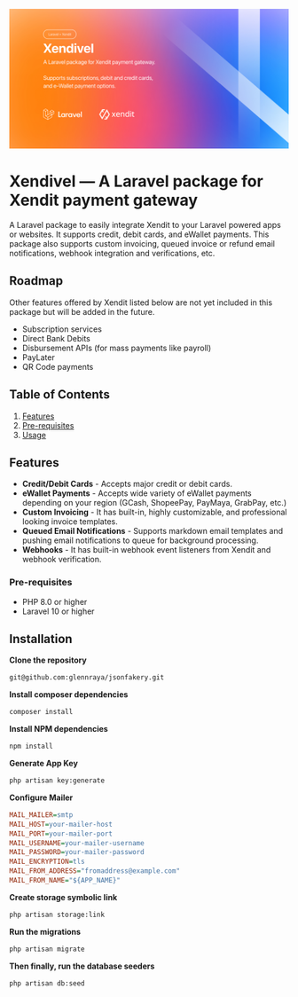 ![Project Logo](artwork/xendivel.jpg)

# Xendivel — A Laravel package for Xendit payment gateway

A Laravel package to easily integrate Xendit to your Laravel powered apps or websites. It supports credit, debit cards, and eWallet payments. This package also supports custom invoicing, queued invoice or refund email notifications, webhook integration and verifications, etc.

## Roadmap

Other features offered by Xendit listed below are not yet included in this package but will be added in the future.

- Subscription services
- Direct Bank Debits
- Disbursement APIs (for mass payments like payroll)
- PayLater
- QR Code payments

## Table of Contents

1. [Features](#features)
2.  [Pre-requisites](#pre-requisites)
3. [Usage](#installation)

## Features

- **Credit/Debit Cards** - Accepts major credit or debit cards.
- **eWallet Payments** - Accepts wide variety of eWallet payments depending on your region (GCash, ShopeePay, PayMaya, GrabPay, etc.)
- **Custom Invoicing** - It has built-in, highly customizable, and professional looking invoice templates.
- **Queued Email Notifications** - Supports markdown email templates and pushing email notifications to queue for background processing.
- **Webhooks** - It has built-in webhook event listeners from Xendit and webhook verification.

### Pre-requisites

- PHP 8.0 or higher
- Laravel 10 or higher

## Installation

**Clone the repository**

```bash
git@github.com:glennraya/jsonfakery.git
```

**Install composer dependencies**

```bash
composer install
```

**Install NPM dependencies**

```bash
npm install
```

**Generate App Key**

```bash
php artisan key:generate
```

**Configure Mailer**
```ini
MAIL_MAILER=smtp
MAIL_HOST=your-mailer-host
MAIL_PORT=your-mailer-port
MAIL_USERNAME=your-mailer-username
MAIL_PASSWORD=your-mailer-password
MAIL_ENCRYPTION=tls
MAIL_FROM_ADDRESS="fromaddress@example.com"
MAIL_FROM_NAME="${APP_NAME}"
```

**Create storage symbolic link**

```bash
php artisan storage:link
```

**Run the migrations**

```bash
php artisan migrate
```

**Then finally, run the database seeders**

```bash
php artisan db:seed
```
